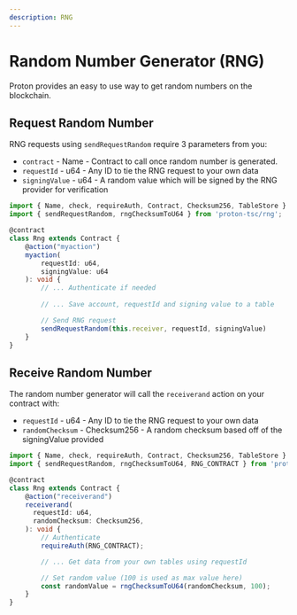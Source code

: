 ```yaml
---
description: RNG
---
```



# Random Number Generator (RNG)

Proton provides an easy to use way to get random numbers on the blockchain. 

## Request Random Number

RNG requests using `sendRequestRandom` require 3 parameters from you:
-  `contract` - Name - Contract to call once random number is generated.
-  `requestId` - u64 - Any ID to tie the RNG request to your own data
-  `signingValue` - u64 - A random value which will be signed by the RNG provider for verification

```ts
import { Name, check, requireAuth, Contract, Checksum256, TableStore } from 'proton-tsc'
import { sendRequestRandom, rngChecksumToU64 } from 'proton-tsc/rng';

@contract
class Rng extends Contract {
    @action("myaction")
    myaction(
        requestId: u64,
        signingValue: u64
    ): void {
        // ... Authenticate if needed
        
        // ... Save account, requestId and signing value to a table

        // Send RNG request
        sendRequestRandom(this.receiver, requestId, signingValue)
    }
}
```


## Receive Random Number

The random number generator will call the `receiverand` action on your contract with:
-  `requestId` - u64 - Any ID to tie the RNG request to your own data
-  `randomChecksum` - Checksum256 - A random checksum based off of the signingValue provided

```ts
import { Name, check, requireAuth, Contract, Checksum256, TableStore } from 'proton-tsc'
import { sendRequestRandom, rngChecksumToU64, RNG_CONTRACT } from 'proton-tsc/rng';

@contract
class Rng extends Contract {
    @action("receiverand")
    receiverand(
      requestId: u64,
      randomChecksum: Checksum256,
    ): void {
        // Authenticate
        requireAuth(RNG_CONTRACT);

        // ... Get data from your own tables using requestId

        // Set random value (100 is used as max value here)
        const randomValue = rngChecksumToU64(randomChecksum, 100);
    }
}
```